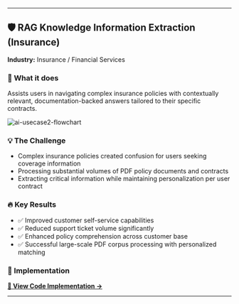 
---

## 🛡️ RAG Knowledge Information Extraction (Insurance)

**Industry:** Insurance / Financial Services

### 🎯 What it does
Assists users in navigating complex insurance policies with contextually relevant, documentation-backed answers tailored to their specific contracts.

![ai-usecase2-flowchart](https://github.com/user-attachments/assets/9fe51f8c-3fee-4488-9944-5fc44dab09b4)

### 💡 The Challenge
- Complex insurance policies created confusion for users seeking coverage information
- Processing substantial volumes of PDF policy documents and contracts
- Extracting critical information while maintaining personalization per user contract

### 🔥 Key Results
- ✅ Improved customer self-service capabilities
- ✅ Reduced support ticket volume significantly
- ✅ Enhanced policy comprehension across customer base
- ✅ Successful large-scale PDF corpus processing with personalized matching

### 🔗 Implementation
**[📂 View Code Implementation →](./use-cases/insurance-rag-extraction/)**

---
